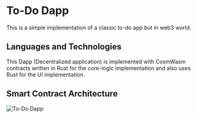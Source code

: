 
# To-Do Dapp

This is a simple implementation of a classic to-do app but in web3 world.

## Languages and Technologies

This Dapp (Decentralized application) is implemented with CosmWasm contracts written in Rust for the core-logic implementation and also uses Rust for the UI implementation.

## Smart Contract Architecture

![To-Do Dapp](https://user-images.githubusercontent.com/94307074/209864433-26aced27-f578-41d5-ba62-33a86d1aa2a8.jpg)
